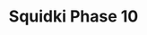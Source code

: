 ---
slug: squidki-phase-10
title: Squidki Phase 10
description: "Squidki Phase 10 is an exciting online game. Play for free directly in your browser!"
icon: /images/new_mods/Sprunki Phase 10.png
url: https://wowtbc.net/sprunkin/phase10/index.html
previewImage: /images/new_mods/Sprunki Phase 10.png
type: new mods

# SEO配置
seo:
  title: "Squidki Phase 10 - Play Free Online Game | Fun Browser Games"
  description: "Squidki Phase 10 - Play this fun online game for free in your browser. No download required!"
  ogImage: "/images/new_mods/Sprunki Phase 10.png"
  keywords: "squidki-phase-10, online game, browser game, free game, new mods game, play online"

videoUrls:
  - https://www.youtube.com/embed/example1
  - https://www.youtube.com/embed/example2

whyPlay:
  title: "Why Play Squidki Phase 10?"
  items:
    - "Immersive Gameplay: Squidki Phase 10 offers an engaging and immersive gaming experience that will keep you entertained for hours"
    - "Challenging Levels: Test your skills with increasingly difficult challenges and obstacles"
    - "Beautiful Graphics: Enjoy stunning visuals and smooth animations that bring the game world to life"
    - "Regular Updates: New content and features are added regularly to keep the game fresh and exciting"
    - "Free to Play: Experience all the fun without spending a penny"
    - "Community Features: Connect with other players, share strategies, and compete for high scores"
    - "Cross-Platform: Play on any device with a web browser, no downloads required"

features:
  title: "Key Features of Squidki Phase 10"
  image: "/images/new_mods/Sprunki Phase 10.png"
  items:
    - "Intuitive Controls: Easy to learn controls make Squidki Phase 10 accessible for players of all skill levels"
    - "Multiple Game Modes: Enjoy various gameplay options that provide different challenges and experiences"
    - "Character Customization: Personalize your gaming experience with unique characters and items"
    - "Achievement System: Complete special tasks to earn rewards and recognition"
    - "Leaderboards: Compete with players worldwide and see who can achieve the highest scores"

characteristics:
  title: "Game Characteristics"
  image: "/images/new_mods/Sprunki Phase 10.png"
  items:
    - "Genre: New mods game with elements of strategy and skill"
    - "Difficulty: Suitable for both casual gamers and those seeking a challenge"
    - "Play Time: Quick sessions or extended gameplay, depending on your preference"
    - "Art Style: Vibrant and engaging visuals that enhance the gaming experience"
    - "Sound Design: Immersive audio that complements the gameplay perfectly"

info: "Squidki Phase 10 is an exciting online game that offers players a unique and engaging gaming experience. With its intuitive controls, stunning visuals, and challenging gameplay, Squidki Phase 10 provides hours of entertainment for players of all ages and skill levels. Whether you're looking for a quick gaming session during a break or an extended play session, Squidki Phase 10 delivers an immersive experience that will keep you coming back for more. The game features multiple levels of increasing difficulty, ensuring that players are constantly challenged as they progress. With regular updates adding new content and features, Squidki Phase 10 remains fresh and exciting, providing endless entertainment options for its growing community of players."

howToPlayIntro: "Welcome to Squidki Phase 10! This guide will walk you through the basics and help you master the game. Whether you're a beginner or looking to improve your skills, these tips and instructions will enhance your gaming experience."

howToPlaySteps:
  - title: "Getting Started"
    description: "Begin your Squidki Phase 10 adventure by familiarizing yourself with the controls. Use your keyboard or mouse to navigate through the game interface. The tutorial will guide you through the basic mechanics and help you understand the objectives."
  - title: "Understanding the Objectives"
    description: "In Squidki Phase 10, your main goal is to progress through levels by completing specific objectives. Each level presents unique challenges that require different strategies and approaches."
  - title: "Mastering the Controls"
    description: "Practice using the controls to improve your precision and reaction time. Squidki Phase 10 requires quick reflexes and strategic thinking to overcome obstacles and defeat opponents."
  - title: "Utilizing Power-ups"
    description: "Collect power-ups throughout the game to enhance your abilities and overcome difficult challenges. Each power-up offers unique advantages that can be crucial for success."
  - title: "Developing Strategies"
    description: "As you progress in Squidki Phase 10, develop effective strategies for different scenarios. Analyze patterns, anticipate challenges, and adapt your approach to maximize your performance."

faq:
  title: "Frequently Asked Questions about Squidki Phase 10"
  items:
    - question: "Is Squidki Phase 10 free to play?"
      answer: "Yes, Squidki Phase 10 is completely free to play directly in your web browser. No downloads or purchases are required to enjoy the full game experience."
    - question: "Can I play Squidki Phase 10 on mobile devices?"
      answer: "Yes, Squidki Phase 10 is optimized for both desktop and mobile play. You can enjoy the game on any device with a web browser and internet connection."
    - question: "Are there any in-game purchases?"
      answer: "While Squidki Phase 10 is free to play, there may be optional in-game purchases available for cosmetic items or additional features that don't affect core gameplay."
    - question: "How often is Squidki Phase 10 updated?"
      answer: "The developers regularly update Squidki Phase 10 with new content, features, and improvements based on player feedback and game performance."
    - question: "Can I play Squidki Phase 10 offline?"
      answer: "Currently, Squidki Phase 10 requires an internet connection to play as it's a browser-based online game."
    - question: "Is Squidki Phase 10 suitable for children?"
      answer: "Yes, Squidki Phase 10 is designed to be family-friendly and suitable for players of all ages."
    - question: "How do I report bugs or issues?"
      answer: "If you encounter any problems while playing Squidki Phase 10, you can report them through the game's support page or contact the developers directly through their website."
    - question: "Still Have Questions?"
      answer: "If you have additional questions about Squidki Phase 10 that aren't covered in this FAQ, please visit our support center or contact our customer service team for assistance."
---